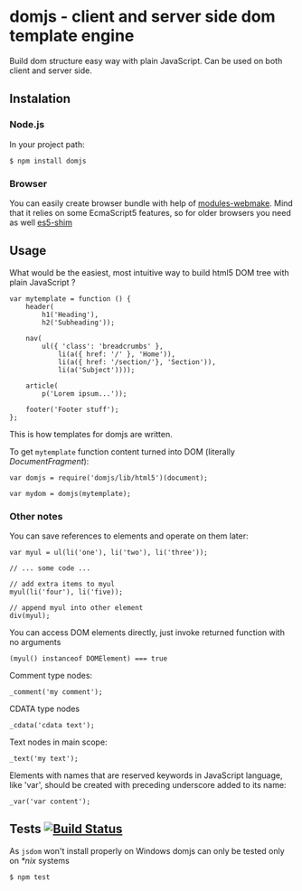 # domjs - client and server side dom template engine

Build dom structure easy way with plain JavaScript. Can be used on both client
and server side.

## Instalation

### Node.js

In your project path:

	$ npm install domjs

### Browser

You can easily create browser bundle with help of [modules-webmake](https://github.com/medikoo/modules-webmake). Mind that it relies on some EcmaScript5 features, so for older browsers you need as well [es5-shim](https://github.com/kriskowal/es5-shim)

## Usage

What would be the easiest, most intuitive way to build html5 DOM tree with plain
JavaScript ?

	var mytemplate = function () {
		header(
			h1('Heading'),
			h2('Subheading'));

		nav(
			ul({ 'class': 'breadcrumbs' },
				li(a({ href: '/' }, 'Home')),
				li(a({ href: '/section/'}, 'Section')),
				li(a('Subject'))));

		article(
			p('Lorem ipsum...'));

		footer('Footer stuff');
	};

This is how templates for domjs are written.

To get `mytemplate` function content turned into DOM
(literally _DocumentFragment_):

	var domjs = require('domjs/lib/html5')(document);

	var mydom = domjs(mytemplate);

### Other notes

You can save references to elements and operate on them later:

	var myul = ul(li('one'), li('two'), li('three'));

	// ... some code ...

	// add extra items to myul
	myul(li('four'), li('five));

	// append myul into other element
	div(myul);

You can access DOM elements directly, just invoke returned function with no
arguments

	(myul() instanceof DOMElement) === true

Comment type nodes:

	_comment('my comment');

CDATA type nodes

	_cdata('cdata text');

Text nodes in main scope:

	_text('my text');

Elements with names that are reserved keywords in JavaScript language, like
'var', should be created with preceding underscore added to its name:

	_var('var content');

## Tests [![Build Status](https://secure.travis-ci.org/medikoo/domjs.png?branch=master)](https://secure.travis-ci.org/medikoo/domjs)

As `jsdom` won't install properly on Windows domjs can only be tested only on _*nix_ systems

	$ npm test
